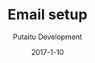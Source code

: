 ---
title: 'Email setup'
description: 'A guide for setting up HashBrown to send out emails'
sections:
    -
        template: banner
        image: 50d05eee9088c589bfd5a5a3a3043c0ebcc4972b
        text: "<h1 id=\"email-setup\">Email setup</h1>\n<p>A guide for setting up HashBrown to send out emails</p>\n"
        theme: dark
    -
        template: richTextSection
        text: "<h2 id=\"the-config-file\">The config file</h2>\n<p>In order to invite new users to your HashBrown instance, you need to set up an email account to send the invitation emails from. HashBrown doesn&#39;t come with its own email server included, so a third party service, such as Google Mail, will be needed.</p>\n<p>You only need to modify one file in HashBrown, it&#39;s located here:</p>\n<pre><code>/config/mail.cfg\n</code></pre><p>The format of this file is as follows:</p>\n<pre><code>{\n    // The email service to use, e.g. gmail\n    &quot;service&quot;: &quot;&quot;,      \n\n    // The username for the email account\n    &quot;user&quot;: &quot;&quot;,         \n\n    // The client id for the email account\n    &quot;clientId&quot;: &quot;&quot;,        \n\n    // The client secret for the email account\n    &quot;clientSecret&quot;: &quot;&quot;, \n\n    // The refresh token for the email account\n    &quot;refreshToken&quot;: &quot;&quot;, \n\n    // The access token for the email account\n    &quot;accessToken&quot;: &quot;&quot;,  \n\n    // The name to print in the &quot;From&quot; field, e.g. Example inc.\n    &quot;displayName&quot;: &quot;&quot;,  \n\n    // The email to print in the &quot;From&quot; field, e.g. noreply@example.com\n    &quot;email&quot;: &quot;&quot;,        \n\n    // The location of the HashBrown CMS instance, e.g. hashbrown.example.com\n    &quot;host&quot;: &quot;&quot;          \n}\n</code></pre>"
    -
        template: richTextSection
        text: "<h2 id=\"set-up-with-google-mail\">Set up with Google Mail</h2>\n<p>There are other providers out there, such as <a href=\"http://www.mailgun.com/\">Mailgun</a> and <a href=\"http://sendgrid.com\">SendGrid</a>, but since Google Mail is the trickiest, we&#39;ll only be covering that.</p>\n<h3 id=\"example-config-file\">Example config file</h3>\n<p>Replace these values with your own</p>\n<pre><code>{\n    &quot;service&quot;: &quot;gmail&quot;,\n    &quot;user&quot;: &quot;noreply@example.com&quot;,\n    &quot;clientId&quot;: &quot;*.apps.googleusercontent.com&quot;,\n    &quot;clientSecret&quot;: &quot;pZrf*&quot;,\n    &quot;refreshToken&quot;: &quot;1/FOp-*&quot;,\n    &quot;accessToken&quot;: &quot;ya29.Ci*&quot;,\n    &quot;displayName&quot;: &quot;Example inc.&quot;,\n    &quot;email&quot;: &quot;noreply@example.com&quot;,\n    &quot;host&quot;: &quot;http://example.com&amp;quot;\n}\n</code></pre><h3 id=\"getting-the-clientid-and-clientsecret\">Getting the clientId and clientSecret</h3>\n<ol>\n<li>Create an app in the <a href=\"https://console.developers.google.com/apis/credentials\">API credentials menu</a></li>\n<li>Click the app you just created in the overview</li>\n<li>Copy the client id into the <code>clientId</code> field</li>\n<li>Copy the and client secret into the <code>clientSecret</code> field</li>\n</ol>\n<h3 id=\"getting-the-accesstoken-and-refreshtoken\">Getting the accessToken and refreshToken</h3>\n<ol>\n<li>Using the account you put into the <code>user</code> field, go to the <a href=\"https://developers.google.com/oauthplayground\">OAuth 2.0 playground</a></li>\n<li>Select the &quot;Gmail API v1&quot; -&gt; &quot;<a href=\"http://mail.google.com/\">http://mail.google.com/</a>&quot; scope under the &quot;Step 1&quot; heading</li>\n<li>Click &quot;Authorize API&quot;</li>\n<li>Click &quot;Exhange authorization code for tokens&quot; under the &quot;Step 2&quot; heading</li>\n<li>Copy the access token into the <code>accessToken</code> field</li>\n<li>Copy the refresh token into the <code>refreshToken</code> field</li>\n</ol>\n<h3 id=\"success-\">Success!</h3>\n<p>You should now be able to send user invitations through email using the <a href=\"/guides/introduction-to-the-dashboard/\">HashBrown dashboard</a></p>\n"
meta:
    id: d526e23ef865b173d86bd1fc1907493e970b36e9
    parentId: bf70856caed6633b734d5b0e7b61a651305571f1
    language: en
date: '2017-1-10'
author: 'Putaitu Development'
permalink: /guides/email-setup/
layout: sectionPage
---